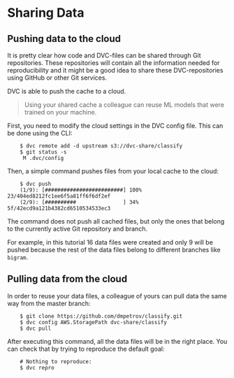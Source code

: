 # Sharing Data

## Pushing data to the cloud

It is pretty clear how code and DVC-files can be shared through Git
repositories. These repositories will contain all the information needed for
reproducibility and it might be a good idea to share these DVC-repositories using
GitHub or other Git services.

DVC is able to push the cache to a cloud.

> Using your shared cache a colleague can reuse ML models that were trained on
your machine.

First, you need to modify the cloud settings in the DVC config file. This can be 
done using the CLI:

```dvc
    $ dvc remote add -d upstream s3://dvc-share/classify
    $ git status -s
     M .dvc/config
```

Then, a simple command pushes files from your local cache to the cloud:

```dvc
    $ dvc push
    (1/9): [#########################] 100% 23/404ed8212fc1ee6f5a81ff6f6df2ef
    (2/9): [##########               ] 34% 5f/42ecd9a121b4382cd6510534533ec3
```

The command does not push all cached files, but only the ones that belong 
to the currently active Git repository and branch.

For example, in this tutorial 16 data files were created and only 9 will be
pushed because the rest of the data files belong to different branches like
`bigram`.

## Pulling data from the cloud

In order to reuse your data files, a colleague of yours can pull data the
same way from the master branch:

```dvc
    $ git clone https://github.com/dmpetrov/classify.git
    $ dvc config AWS.StoragePath dvc-share/classify
    $ dvc pull
```

After executing this command, all the data files will be in the right place. You can check
that by trying to reproduce the default goal:

```dvc
    # Nothing to reproduce:
    $ dvc repro
```
